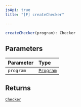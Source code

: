 ```yaml
---
jsApi: true
title: "[F] createChecker"

---
```

```ts
createChecker(program): Checker
```

## Parameters

| Parameter | Type |
| :------ | :------ |
| `program` | [`Program`](Interface.Program.md) |

## Returns

[`Checker`](Interface.Checker.md)
